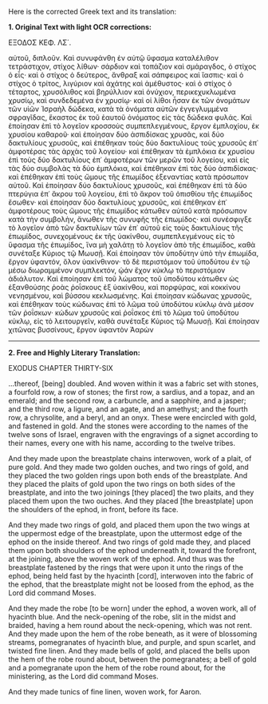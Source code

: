 Here is the corrected Greek text and its translation:

**1. Original Text with light OCR corrections:**

ΕΞΟΔΟΣ ΚΕΦ. ΛΣ΄.

αὐτοῦ, διπλοῦν. Καὶ συνυφάνθη ἐν αὐτῷ ὕφασμα καταλέλιθον τετράστιχον, στίχος λίθων· σάρδιον καὶ τοπάζιον καὶ σμάραγδος, ὁ στίχος ὁ εἷς· καὶ ὁ στίχος ὁ δεύτερος, ἄνθραξ καὶ σάπφειρος καὶ ἴασπις· καὶ ὁ στίχος ὁ τρίτος, λιγύριον καὶ ἀχάτης καὶ ἀμέθυστος· καὶ ὁ στίχος ὁ τέταρτος, χρυσόλιθος καὶ βηρύλλιον καὶ ὀνύχιον, περικεχυκλωμένα χρυσίῳ, καὶ συνδεδεμένα ἐν χρυσίῳ· καὶ οἱ λίθοι ἦσαν ἐκ τῶν ὀνομάτων τῶν υἱῶν Ἰσραὴλ δώδεκα, κατὰ τὰ ὀνόματα αὐτῶν ἐγγεγλυμμένα σφραγῖδας, ἕκαστος ἐκ τοῦ ἑαυτοῦ ὀνόματος εἰς τὰς δώδεκα φυλάς. Καὶ ἐποίησαν ἐπὶ τὸ λογεῖον κροσσοὺς συμπεπλεγμένους, ἔργον ἐμπλοχίου, ἐκ χρυσίου καθαροῦ· καὶ ἐποίησαν δύο ἀσπιδίσκας χρυσᾶς, καὶ δύο δακτυλίους χρυσοῦς, καὶ ἐπέθηκαν τοὺς δύο δακτυλίους τοὺς χρυσοῦς ἐπ᾿ ἀμφοτέρας τὰς ἀρχὰς τοῦ λογείου· καὶ ἐπέθηκαν τὰ ἐμπλόκια ἐκ χρυσίου ἐπὶ τοὺς δύο δακτυλίους ἐπ᾿ ἀμφοτέρων τῶν μερῶν τοῦ λογείου, καὶ εἰς τὰς δύο συμβολὰς τὰ δύο ἐμπλόκια, καὶ ἐπέθηκαν ἐπὶ τὰς δύο ἀσπιδίσκας· καὶ ἐπέθηκαν ἐπὶ τοὺς ὤμους τῆς ἐπωμίδος ἐξεναντίας κατὰ πρόσωπον αὐτοῦ. Καὶ ἐποίησαν δύο δακτυλίους χρυσοῦς, καὶ ἐπέθηκαν ἐπὶ τὰ δύο πτερύγια ἐπ᾿ ἄκρου τοῦ λογείου, ἐπὶ τὸ ἄκρον τοῦ ὀπισθίου τῆς ἐπωμίδος ἔσωθεν· καὶ ἐποίησαν δύο δακτυλίους χρυσοῦς, καὶ ἐπέθηκαν ἐπ᾿ ἀμφοτέρους τοὺς ὤμους τῆς ἐπωμίδος κάτωθεν αὐτοῦ κατὰ πρόσωπον κατὰ τὴν συμβολὴν, ἄνωθεν τῆς συνυφῆς τῆς ἐπωμίδος· καὶ συνέσφιγξε τὸ λογεῖον ἀπὸ τῶν δακτυλίων τῶν ἐπ᾿ αὐτοῦ εἰς τοὺς δακτυλίους τῆς ἐπωμίδος, συνεχομένους ἐκ τῆς ὑακίνθου, συμπεπλεγμένους εἰς τὸ ὕφασμα τῆς ἐπωμίδος, ἵνα μὴ χαλάτῃ τὸ λογεῖον ἀπὸ τῆς ἐπωμίδος, καθὰ συνέταξε Κύριος τῷ Μωυσῇ. Καὶ ἐποίησαν τὸν ὑποδύτην ὑπὸ τὴν ἐπωμίδα, ἔργον ὑφαντόν, ὅλον ὑακίνθινον· τὸ δὲ περιστόμιον τοῦ ὑποδύτου ἐν τῷ μέσω διωραμμένον συμπλεκτόν, ᾠάν ἔχον κύκλῳ τὸ περιστόμιον ἀδιάλυτον. Καὶ ἐποίησαν ἐπὶ τοῦ λώματος τοῦ ὑποδύτου κάτωθεν ὡς ἐξανθούσης ῥοὰς ῥοΐσκους ἐξ ὑακίνθου, καὶ πορφύρας, καὶ κοκκίνου νενησμένου, καὶ βύσσου κεκλωσμένης. Καὶ ἐποίησαν κώδωνας χρυσοῦς, καὶ ἐπέθηκαν τοὺς κώδωνας ἐπὶ τὸ λῶμα τοῦ ὑποδύτου κύκλῳ ἀνὰ μέσον τῶν ῥοΐσκων· κώδων χρυσοῦς καὶ ῥοΐσκος ἐπὶ τὸ λῶμα τοῦ ὑποδύτου κύκλῳ, εἰς τὸ λειτουργεῖν, καθὰ συνέταξε Κύριος τῷ Μωυσῇ. Καὶ ἐποίησαν χιτῶνας βυσσίνους, ἔργον ὑφαντὸν Ἀαρὼν

---

**2. Free and Highly Literary Translation:**

EXODUS CHAPTER THIRTY-SIX

...thereof, [being] doubled. And woven within it was a fabric set with stones, a fourfold row, a row of stones; the first row, a sardius, and a topaz, and an emerald; and the second row, a carbuncle, and a sapphire, and a jasper; and the third row, a ligure, and an agate, and an amethyst; and the fourth row, a chrysolite, and a beryl, and an onyx. These were encircled with gold, and fastened in gold. And the stones were according to the names of the twelve sons of Israel, engraven with the engravings of a signet according to their names, every one with his name, according to the twelve tribes.

And they made upon the breastplate chains interwoven, work of a plait, of pure gold. And they made two golden ouches, and two rings of gold, and they placed the two golden rings upon both ends of the breastplate. And they placed the plaits of gold upon the two rings on both sides of the breastplate, and into the two joinings [they placed] the two plaits, and they placed them upon the two ouches. And they placed [the breastplate] upon the shoulders of the ephod, in front, before its face.

And they made two rings of gold, and placed them upon the two wings at the uppermost edge of the breastplate, upon the uttermost edge of the ephod on the inside thereof. And two rings of gold made they, and placed them upon both shoulders of the ephod underneath it, toward the forefront, at the joining, above the woven work of the ephod. And thus was the breastplate fastened by the rings that were upon it unto the rings of the ephod, being held fast by the hyacinth [cord], interwoven into the fabric of the ephod, that the breastplate might not be loosed from the ephod, as the Lord did command Moses.

And they made the robe [to be worn] under the ephod, a woven work, all of hyacinth blue. And the neck-opening of the robe, slit in the midst and braided, having a hem round about the neck-opening, which was not rent. And they made upon the hem of the robe beneath, as it were of blossoming streams, pomegranates of hyacinth blue, and purple, and spun scarlet, and twisted fine linen. And they made bells of gold, and placed the bells upon the hem of the robe round about, between the pomegranates; a bell of gold and a pomegranate upon the hem of the robe round about, for the ministering, as the Lord did command Moses.

And they made tunics of fine linen, woven work, for Aaron.